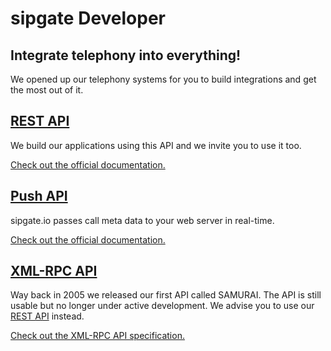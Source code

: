 # sipgate Developer

## Integrate telephony into everything!

We opened up our telephony systems for you to build integrations and get the most out of it.

## [REST API][rest-api]

We build our applications using this API and we invite you to use it too.

[Check out the official documentation.][rest-api]

## [Push API][push-api]

sipgate.io passes call meta data to your web server in real-time.

[Check out the official documentation.][push-api]

## [XML-RPC API][xml-rpc-api]

Way back in 2005 we released our first API called SAMURAI. The API is still usable but no longer under active development. We advise you to use our [REST API][rest-api] instead. 

[Check out the XML-RPC API specification.][xml-rpc-api]

[rest-api]: ./rest-api
[push-api]: ./push-api
[xml-rpc-api]: http://www.sipgate.de/static/sipgate.de/downloads/api/sipgate_API.pdf

